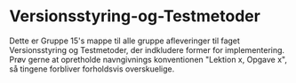 # Versionsstyring-og-Testmetoder
Dette er Gruppe 15's mappe til alle gruppe afleveringer til faget Versionsstyring og Testmetoder, der indkludere former for implementering.
			Prøv gerne at opretholde navngivnings konventionen "Lektion x, Opgave x", så tingene forbliver forholdsvis overskuelige.
